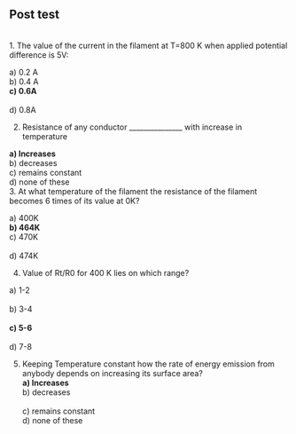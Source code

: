 ## Post test
<br>
1. The value of the current in the filament at T=800 K when applied potential difference is 5V:<br>

a) 0.2 A	<br>
b) 0.4 A	<br>
<b>c) 0.6A</b>	<br>	
d) 0.8A<br>

2. Resistance of any conductor _______________ with increase in temperature<br>

<b>a) Increases</b><br>
b) decreases	<br>
c) remains constant	<br>
d) none of these<br>
3. At what temperature of the filament the resistance of the filament becomes 6 times of its value at 0K?<br>

a) 400K	<br>
<b>b) 464K</b>	<br>
c) 470K	<br>	
d) 474K <br>

4. Value of Rt/R0 for 400 K lies on which range?<br>

a) 1-2<br>	
b) 3-4<br>	
<b>c) 5-6</b><br>	
d) 7-8<br>

5. Keeping Temperature constant how the rate of energy emission from anybody depends on increasing its surface area? <br>
<b>a) Increases</b><br>
b) decreases<br>	
c) remains constant<br>
d) none of these

